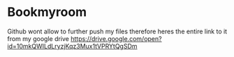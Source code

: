# Bookmyroom
Github wont allow to further push my files therefore heres the entire link to it from my google drive
https://drive.google.com/open?id=10mkQWILdLryzjKqz3Mux1tVPRYtQgSDm

